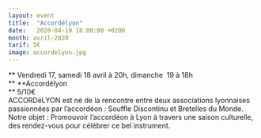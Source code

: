 ```yaml
---
layout: event
title:  "Accordélyon"
date:   2020-04-19 18:00:00 +0200
month: avril-2020
tarif: 5€
image: accordelyon.jpg
---
```


**
  Vendredi 17, samedi 18 avril à 20h, dimanche  19 à 18h  
** **Accordélyon  
** 5/10€<br /> ACCORDéLYON est né de la rencontre entre deux associations lyonnaises passionnées par l’accordéon : Souffle Discontinu et Bretelles du Monde. Notre objet : Promouvoir l’accordéon à Lyon à travers une saison culturelle, des rendez-vous pour célébrer ce bel instrument.